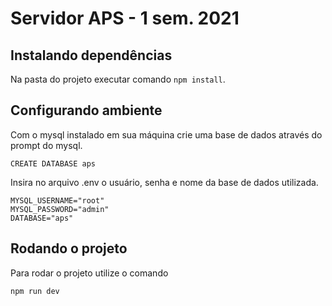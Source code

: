 # Servidor APS - 1 sem. 2021 

## Instalando dependências
Na pasta do projeto executar comando ```npm install```.

## Configurando ambiente
Com o mysql instalado em sua máquina crie uma base de dados através do prompt do mysql.
```
CREATE DATABASE aps
``` 

Insira no arquivo .env o usuário, senha e nome da base de dados utilizada.
```
MYSQL_USERNAME="root"
MYSQL_PASSWORD="admin"
DATABASE="aps"
```

## Rodando o projeto
Para rodar o projeto utilize o comando
```
npm run dev
```